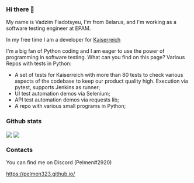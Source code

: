### Hi there 👋

My name is Vadzim Fiadotsyeu, I'm from Belarus, and I'm working as a software testing engineer at EPAM.

In my free time I am a developer for [Kaiserreich](https://steamcommunity.com/sharedfiles/filedetails/?id=1521695605)

I'm a big fan of Python coding and I am eager to use the power of programming in software testing.
What can you find on this page? Various Repos with tests in Python:
- A set of tests for Kaiserreich with more than 80 tests to check various aspects of the codebase to keep our product quality high. Execution via pytest, supports Jenkins as runner;
- UI test automation demos via Selenium;
- API test automation demos via requests lib;
- A repo with various small programs in Python;

### Github stats
<img align="center" src="https://github-readme-stats.vercel.app/api?username=Pelmen323&count_private=true&hide=stars,prs,contribs&show_icons=true&include_all_commits=true&theme=dark" />
<img align="center" src="https://github-readme-stats.vercel.app/api/top-langs/?username=Pelmen323&layout=compact&exclude_repo=pelmen323.github.io&theme=dark" />

### Contacts
You can find me on Discord (Pelmen#2920)

https://pelmen323.github.io/
<!--
**Pelmen323/Pelmen323** is a ✨ _special_ ✨ repository because its `README.md` (this file) appears on your GitHub profile.

Here are some ideas to get you started:

- 🔭 I’m currently working on ...
- 🌱 I’m currently learning ...
- 👯 I’m looking to collaborate on ...
- 🤔 I’m looking for help with ...
- 💬 Ask me about ...
- 📫 How to reach me: ...
- 😄 Pronouns: ...
- ⚡ Fun fact: ...
-->

